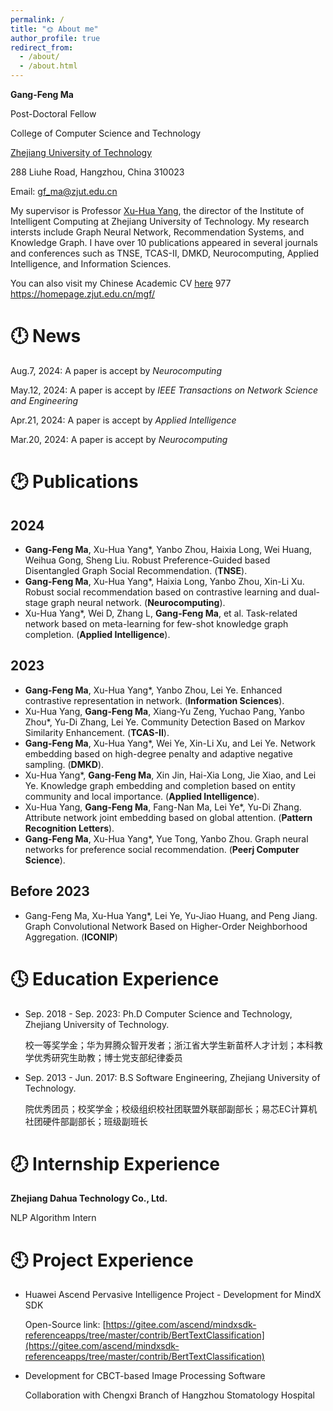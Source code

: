 ```yaml
---
permalink: /
title: "🌞 About me"
author_profile: true
redirect_from: 
  - /about/
  - /about.html
---
```

**Gang-Feng Ma**

Post-Doctoral Fellow 

College of Computer Science and Technology

[Zhejiang University of Technology](https://www.zjut.edu.cn)

288 Liuhe Road, Hangzhou, China 310023

Email: [gf_ma@zjut.edu.cn](mailto:gf_ma@zjut.edu.cn) 

My supervisor is Professor [Xu-Hua Yang](https://homepage.zjut.edu.cn/yxh2/), the director of the Institute of Intelligent Computing at Zhejiang University of Technology. My research intersts include Graph Neural Network, Recommendation Systems, and Knowledge Graph. I have over 10 publications appeared in several journals and conferences such as TNSE, TCAS-II, DMKD, Neurocomputing, Applied Intelligence, and Information Sciences.

You can also visit my Chinese Academic CV [here]([/about-cn.md/](https://github.com/Andrewsama/Andrewsama.github.io/blob/master/_pages/about-cn.md))  977 https://homepage.zjut.edu.cn/mgf/


🕛 News
======
Aug.7, 2024: A paper is accept by _Neurocomputing_

May.12, 2024: A paper is accept by _IEEE Transactions on Network Science and Engineering_

Apr.21, 2024: A paper is accept by _Applied Intelligence_

Mar.20, 2024: A paper is accept by _Neurocomputing_


🕑 Publications
======

2024
------
* **Gang-Feng Ma**, Xu-Hua Yang*, Yanbo Zhou, Haixia Long, Wei Huang, Weihua Gong, Sheng Liu. Robust Preference-Guided based Disentangled Graph Social Recommendation. (**TNSE**).
* **Gang-Feng Ma**, Xu-Hua Yang*, Haixia Long, Yanbo Zhou, Xin-Li Xu. Robust social recommendation based on contrastive learning and dual-stage graph neural network. (**Neurocomputing**).
* Xu-Hua Yang*, Wei D, Zhang L, **Gang-Feng Ma**, et al. Task-related network based on meta-learning for few-shot knowledge graph completion. (**Applied Intelligence**).

2023
------
* **Gang-Feng Ma**, Xu-Hua Yang*, Yanbo Zhou, Lei Ye. Enhanced contrastive representation in network. (**Information Sciences**).
* Xu-Hua Yang, **Gang-Feng Ma**, Xiang-Yu Zeng, Yuchao Pang, Yanbo Zhou*, Yu-Di Zhang, Lei Ye. Community Detection Based on Markov Similarity Enhancement. (**TCAS-II**).
* **Gang-Feng Ma**, Xu-Hua Yang*, Wei Ye, Xin-Li Xu, and Lei Ye. Network embedding based on high-degree penalty and adaptive negative sampling. (**DMKD**).
* Xu-Hua Yang*, **Gang-Feng Ma**, Xin Jin, Hai-Xia Long, Jie Xiao, and Lei Ye. Knowledge graph embedding and completion based on entity community and local importance. (**Applied Intelligence**).
* Xu-Hua Yang, **Gang-Feng Ma**, Fang-Nan Ma, Lei Ye*, Yu-Di Zhang. Attribute network joint embedding based on global attention. (**Pattern Recognition Letters**).
* **Gang-Feng Ma**, Xu-Hua Yang*, Yue Tong, Yanbo Zhou. Graph neural networks for preference social recommendation. (**Peerj Computer Science**).

Before 2023
------
* Gang-Feng Ma, Xu-Hua Yang*, Lei Ye, Yu-Jiao Huang, and Peng Jiang. Graph Convolutional Network Based on Higher-Order Neighborhood Aggregation. (**ICONIP**)



🕓 Education Experience
======
* Sep. 2018 - Sep. 2023: Ph.D Computer Science and Technology, Zhejiang University of Technology.

  校一等奖学金；华为昇腾众智开发者；浙江省大学生新苗杯人才计划；本科教学优秀研究生助教；博士党支部纪律委员
* Sep. 2013 - Jun. 2017: B.S Software Engineering, Zhejiang University of Technology.

  院优秀团员；校奖学金；校级组织校社团联盟外联部副部长；易芯EC计算机社团硬件部副部长；班级副班长 



🕗 Internship Experience
======
**Zhejiang Dahua Technology Co., Ltd.**

NLP Algorithm Intern



🕙 Project Experience
======
* Huawei Ascend Pervasive Intelligence Project - Development for MindX SDK

  Open-Source link: [https://gitee.com/ascend/mindxsdk-referenceapps/tree/master/contrib/BertTextClassification](https://gitee.com/ascend/mindxsdk-referenceapps/tree/master/contrib/BertTextClassification)

* Development for CBCT-based Image Processing Software

  Collaboration with Chengxi Branch of Hangzhou Stomatology Hospital
